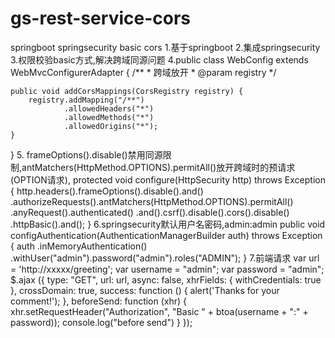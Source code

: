 # gs-rest-service-cors
springboot springsecurity basic cors
1.基于springboot
2.集成springsecurity
3.权限校验basic方式,解决跨域同源问题
4.public class WebConfig extends WebMvcConfigurerAdapter {
    /**
     * 跨域放开
     * @param registry
     */
    
    public void addCorsMappings(CorsRegistry registry) {
        registry.addMapping("/**")
                .allowedHeaders("*")
                .allowedMethods("*")
                .allowedOrigins("*");
    }

}
5.  frameOptions().disable()禁用同源限制,antMatchers(HttpMethod.OPTIONS).permitAll()放开跨域时的预请求(OPTION请求),
    protected void configure(HttpSecurity http) throws Exception {
        http.headers().frameOptions().disable().and()
                .authorizeRequests().antMatchers(HttpMethod.OPTIONS).permitAll()
                .anyRequest().authenticated()
                .and().csrf().disable().cors().disable()
                .httpBasic().and();
    }
6.springsecurity默认用户名密码,admin:admin
 public void configAuthentication(AuthenticationManagerBuilder auth) throws Exception {
        auth
                .inMemoryAuthentication()
                .withUser("admin").password("admin").roles("ADMIN");
    }
7.前端请求
  var url = 'http://xxxxx/greeting';
        var username = "admin";
        var password = "admin";
        $.ajax
        ({
            type: "GET",
            url: url,
            async: false,
            xhrFields: {
                withCredentials: true
            },
            crossDomain: true,
            success: function () {
                alert('Thanks for your comment!');
            },
            beforeSend: function (xhr) {
                xhr.setRequestHeader("Authorization", "Basic " + btoa(username + ":" + password));
                console.log("before send")
            }
        });
